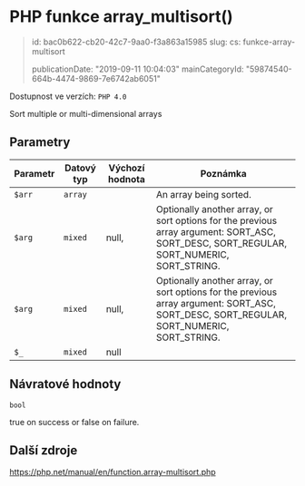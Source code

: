 PHP funkce array_multisort()
============================

> id: bac0b622-cb20-42c7-9aa0-f3a863a15985
> slug:
> 	cs: funkce-array-multisort
> 
> publicationDate: "2019-09-11 10:04:03"
> mainCategoryId: "59874540-664b-4474-9869-7e6742ab6051"

Dostupnost ve verzích: `PHP 4.0`

Sort multiple or multi-dimensional arrays


Parametry
--------------

| Parametr | Datový typ | Výchozí hodnota | Poznámka |
|-----|-----|-----|-----|
| `$arr` | `array` |  | An array being sorted. |
| `$arg` | `mixed` | null, | Optionally another array, or sort options for the previous array argument: SORT_ASC, SORT_DESC, SORT_REGULAR, SORT_NUMERIC, SORT_STRING. |
| `$arg` | `mixed` | null, | Optionally another array, or sort options for the previous array argument: SORT_ASC, SORT_DESC, SORT_REGULAR, SORT_NUMERIC, SORT_STRING. |
| `$_` | `mixed` | null |  |


Návratové hodnoty
----------------

`bool`

true on success or false on failure.

Další zdroje
------------

https://php.net/manual/en/function.array-multisort.php
